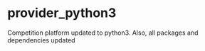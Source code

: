# provider_python3
Competition platform updated to python3. Also, all packages and dependencies updated
